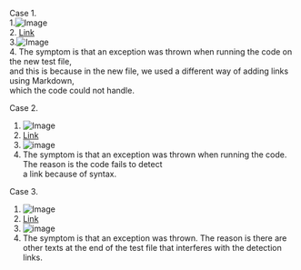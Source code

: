 Case 1.  
   1.![Image](https://i.imgur.com/doN73bm.png)  
   2. [Link](https://github.com/XinhaoZhao/markdown-parser/blob/f2f386353a7b0eb201faf2a606d0cbc7e37735bd/test-file2.md)  
   3.![Image](https://i.imgur.com/PLVfUz2.png)  
   4. The symptom is that an exception was thrown when running the code on the new test file,  
      and this is because in the new file, we used a different way of adding links using Markdown,  
      which the code could not handle.  
      
Case 2.
1. ![Image](https://i.imgur.com/r37BzEk.png)  
2. [Link](https://github.com/FatCaToops/markdown-parser/commit/5080c2e203752b28f1656ac11112f4ed3db26272)
3. ![image](https://i.imgur.com/F71q8Zs.png)
4. The symptom is that an exception was thrown when running the code. The reason is the code fails to detect  
   a link because of syntax. 

Case 3.
1. ![Image](https://i.imgur.com/r37BzEk.png)  
2. [Link](https://github.com/FatCaToops/markdown-parser/blob/main/test-file2.md)
3. ![image](https://i.imgur.com/F71q8Zs.png)
4. The symptom is that an exception was thrown. The reason is there are other texts at the end of the test
   file that interferes with the detection links. 
